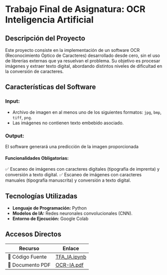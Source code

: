 # Trabajo Final de Asignatura: OCR Inteligencia Artificial

## Descripción del Proyecto
Este proyecto consiste en la implementación de un software OCR (Reconocimiento Óptico de Caracteres) desarrollado desde cero, sin el uso de librerías externas que ya resuelvan el problema. Su objetivo es procesar imágenes y extraer texto digital, abordando distintos niveles de dificultad en la conversión de caracteres.

## Características del Software

### **Input:**
- Archivo de imagen en al menos uno de los siguientes formatos: `jpg`, `bmp`, `tiff`, `png`.
- Las imágenes no contienen texto embebido asociado.

### **Output:**
El software generará una predicción de la imagen proporcionada

#### **Funcionalidades Obligatorias:**
✅ Escaneo de imágenes con caracteres digitales (tipografía de imprenta) y conversión a texto digital.
✅ Escaneo de imágenes con caracteres manuales (tipografía manuscrita) y conversión a texto digital.

## Tecnologías Utilizadas
- **Lenguaje de Programación:** Python
- **Modelos de IA:** Redes neuronales convolucionales (CNN).
- **Entorno de Ejecución:** Google Colab

## Accesos Directos
| Recurso | Enlace |
|---------|--------|
| 📄 Código Fuente | [TFA_IA.ipynb](./TFA_IA.ipynb) |
| 📜 Documento PDF | [OCR-IA.pdf](./OCR-IA.pdf) |
